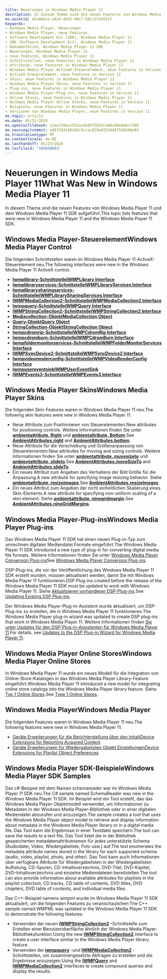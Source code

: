 ```yaml
---
title: Neuerungen in Windows Media Player 11
description: In diesem Thema sind die neuen Features von Windows Media Player 11 und dem Windows Media Player 11 SDK aufgeführt.
ms.assetid: d2a6b6ce-a924-4b55-9dc7-68cc57e5651f
keywords:
- Windows Media Player, Neuerungen
- Windows Media Player, neue Features
- Software Development Kit (SDK), Windows Media Player 11
- SDK (Software Development Kit), Windows Media Player 11
- Dokumentation, Windows Media Player 11 SDK
- Neuerungen, Windows Media Player 11
- neue Features, Windows Media Player 11
- Schnittstellen, neue Features in Windows Media Player 11
- Attribute, neue Features in Windows Media Player 11
- Windows Media Player ActiveX-Steuerelement, neue Features in Version 11
- ActiveX-Steuerelement, neue Features in Version 11
- Skins, neue Features in Windows Media Player 11
- Windows Media Player Skins, neue Features in Version 11
- Plug-ins, neue Features in Windows Media Player 11
- Windows Media Player-Plug-ins, neue Features in Version 11
- Online Stores, neue Features in Windows Media Player 11
- Windows Media Player Online Stores, neue Features in Version 11
- Beispiele, neue Features in Windows Media Player 11
- Versionen von Windows Media Player, neue Features in Version 11
ms.topic: article
ms.date: 05/31/2018
ms.openlocfilehash: 12aa728aa1552ac0e65f5825cad62d8e9e0c7300
ms.sourcegitcommit: ad672d3a10192c5ccac619ad2524407109266e93
ms.translationtype: MT
ms.contentlocale: de-DE
ms.lasthandoff: 05/25/2020
ms.locfileid: "104038683"
---
```

# <a name="what-was-new-in-windows-media-player-11"></a><span data-ttu-id="9a48f-122">Neuerungen in Windows Media Player 11</span><span class="sxs-lookup"><span data-stu-id="9a48f-122">What Was New in Windows Media Player 11</span></span>

<span data-ttu-id="9a48f-123">In diesem Thema sind die neuen Features von Windows Media Player 11 und dem Windows Media Player 11 SDK aufgeführt.</span><span class="sxs-lookup"><span data-stu-id="9a48f-123">This topic lists features that were new in Windows Media Player 11 and the Windows Media Player 11 SDK.</span></span>

## <a name="windows-media-player-control"></a><span data-ttu-id="9a48f-124">Windows Media Player-Steuerelement</span><span class="sxs-lookup"><span data-stu-id="9a48f-124">Windows Media Player Control</span></span>

<span data-ttu-id="9a48f-125">Die folgenden Schnittstellen waren im Windows Media Player 11-ActiveX-Steuerelement neu.</span><span class="sxs-lookup"><span data-stu-id="9a48f-125">The following interfaces were new in the Windows Media Player 11 ActiveX control.</span></span>

-   [<span data-ttu-id="9a48f-126">**Iwmplibrary-Schnittstelle**</span><span class="sxs-lookup"><span data-stu-id="9a48f-126">**IWMPLibrary Interface**</span></span>](/previous-versions/windows/desktop/api/wmp/nn-wmp-iwmplibrary)
-   [<span data-ttu-id="9a48f-127">**Iwmplibraryservices-Schnittstelle**</span><span class="sxs-lookup"><span data-stu-id="9a48f-127">**IWMPLibraryServices Interface**</span></span>](/previous-versions/windows/desktop/api/wmp/nn-wmp-iwmplibraryservices)
-   [<span data-ttu-id="9a48f-128">**Iwmplibrarysharingservices-Schnittstelle**</span><span class="sxs-lookup"><span data-stu-id="9a48f-128">**IWMPLibrarySharingServices Interface**</span></span>](/previous-versions/windows/desktop/api/wmp/nn-wmp-iwmplibrarysharingservices)
-   [<span data-ttu-id="9a48f-129">**IWMPMediaCollection2-Schnittstelle**</span><span class="sxs-lookup"><span data-stu-id="9a48f-129">**IWMPMediaCollection2 Interface**</span></span>](/previous-versions/windows/desktop/api/wmp/nn-wmp-iwmpmediacollection2)
-   [<span data-ttu-id="9a48f-130">**Iwmpquery-Schnittstelle**</span><span class="sxs-lookup"><span data-stu-id="9a48f-130">**IWMPQuery Interface**</span></span>](/previous-versions/windows/desktop/api/wmp/nn-wmp-iwmpquery)
-   [<span data-ttu-id="9a48f-131">**IWMPStringCollection2-Schnittstelle**</span><span class="sxs-lookup"><span data-stu-id="9a48f-131">**IWMPStringCollection2 Interface**</span></span>](/previous-versions/windows/desktop/api/wmp/nn-wmp-iwmpstringcollection2)
-   [<span data-ttu-id="9a48f-132">**Mediacollection-Objekt**</span><span class="sxs-lookup"><span data-stu-id="9a48f-132">**MediaCollection Object**</span></span>](mediacollection-object.md)
-   [<span data-ttu-id="9a48f-133">**Query-Objekt**</span><span class="sxs-lookup"><span data-stu-id="9a48f-133">**Query Object**</span></span>](query-object.md)
-   [<span data-ttu-id="9a48f-134">**StringCollection-Objekt**</span><span class="sxs-lookup"><span data-stu-id="9a48f-134">**StringCollection Object**</span></span>](stringcollection-object.md)
-   [<span data-ttu-id="9a48f-135">**Iwmpcdromrip-Schnittstelle**</span><span class="sxs-lookup"><span data-stu-id="9a48f-135">**IWMPCdromRip Interface**</span></span>](/previous-versions/windows/desktop/api/wmp/nn-wmp-iwmpcdromrip)
-   [<span data-ttu-id="9a48f-136">**Iwmpcdromburn-Schnittstelle**</span><span class="sxs-lookup"><span data-stu-id="9a48f-136">**IWMPCdromBurn Interface**</span></span>](/previous-versions/windows/desktop/api/wmp/nn-wmp-iwmpcdromburn)
-   [<span data-ttu-id="9a48f-137">**Iwmpfoldermonitorservices-Schnittstelle**</span><span class="sxs-lookup"><span data-stu-id="9a48f-137">**IWMPFolderMonitorServices Interface**</span></span>](/previous-versions/windows/desktop/api/wmp/nn-wmp-iwmpfoldermonitorservices)
-   [<span data-ttu-id="9a48f-138">**IWMPSyncDevice2-Schnittstelle**</span><span class="sxs-lookup"><span data-stu-id="9a48f-138">**IWMPSyncDevice2 Interface**</span></span>](/previous-versions/windows/desktop/api/wmp/nn-wmp-iwmpsyncdevice2)
-   [<span data-ttu-id="9a48f-139">**Iwmpvideorenderconfig-Schnittstelle**</span><span class="sxs-lookup"><span data-stu-id="9a48f-139">**IWMPVideoRenderConfig Interface**</span></span>](/previous-versions/windows/desktop/api/wmprealestate/nn-wmprealestate-iwmpvideorenderconfig)
-   [<span data-ttu-id="9a48f-140">**Iwmpusereventsink**</span><span class="sxs-lookup"><span data-stu-id="9a48f-140">**IWMPUserEventSink**</span></span>](/previous-versions/windows/desktop/api/wmpservices/nn-wmpservices-iwmpusereventsink)
-   [<span data-ttu-id="9a48f-141">**IWMPEvents3-Schnittstelle**</span><span class="sxs-lookup"><span data-stu-id="9a48f-141">**IWMPEvents3 Interface**</span></span>](/previous-versions/windows/desktop/api/wmp/nn-wmp-iwmpevents3)

## <a name="windows-media-player-skins"></a><span data-ttu-id="9a48f-142">Windows Media Player Skins</span><span class="sxs-lookup"><span data-stu-id="9a48f-142">Windows Media Player Skins</span></span>

<span data-ttu-id="9a48f-143">Die folgenden Skin-Features waren in Windows Media Player 11 neu.</span><span class="sxs-lookup"><span data-stu-id="9a48f-143">The following skin features were new in Windows Media Player 11.</span></span>

-   <span data-ttu-id="9a48f-144">Neue Attribute zum Positionieren von Steuerelementen.</span><span class="sxs-lookup"><span data-stu-id="9a48f-144">New attributes for positioning controls.</span></span> <span data-ttu-id="9a48f-145">Weitere Informationen finden Sie unter [**ambientattribute. Right**](ambientattributes-right.md) und [**ambientattribute. Bottom**](ambientattributes-bottom.md).</span><span class="sxs-lookup"><span data-stu-id="9a48f-145">See [**AmbientAttributes.right**](ambientattributes-right.md) and [**AmbientAttributes.bottom**](ambientattributes-bottom.md).</span></span>
-   <span data-ttu-id="9a48f-146">Neue Attribute für die Verschiebung und Größenanpassung von Steuerelementen.</span><span class="sxs-lookup"><span data-stu-id="9a48f-146">New attributes for moving and sizing controls.</span></span> <span data-ttu-id="9a48f-147">Weitere Informationen finden Sie unter [**ambientattribute. muvesizeto**](ambientattributes-movesizeto.md) und [**ambientattribute. slideto**](ambientattributes-slideto.md).</span><span class="sxs-lookup"><span data-stu-id="9a48f-147">See [**AmbientAttributes.moveSizeTo**](ambientattributes-movesizeto.md) and [**AmbientAttributes.slideTo**](ambientattributes-slideto.md).</span></span>
-   <span data-ttu-id="9a48f-148">Ein neues Attribut zum Angeben des Verhaltens der Bild Größe für die Anpassung.</span><span class="sxs-lookup"><span data-stu-id="9a48f-148">A new attribute for specifying image resizing behavior.</span></span> <span data-ttu-id="9a48f-149">Siehe [**ambientattribute. resizeimages**](ambientattributes-resizeimages.md).</span><span class="sxs-lookup"><span data-stu-id="9a48f-149">See [**AmbientAttributes.resizeImages**](ambientattributes-resizeimages.md).</span></span>
-   <span data-ttu-id="9a48f-150">Ein neues Attribut zum Angeben der nicht einheitlichen Skalierung eines Skin-Elements.</span><span class="sxs-lookup"><span data-stu-id="9a48f-150">A new attribute for specifying non-uniform scaling of a skin element.</span></span> <span data-ttu-id="9a48f-151">Siehe [**ambientattribute. ninegridmargin**](ambientattributes-ninegridmargins.md).</span><span class="sxs-lookup"><span data-stu-id="9a48f-151">See [**AmbientAttributes.nineGridMargins**](ambientattributes-ninegridmargins.md).</span></span>

## <a name="windows-media-player-plug-ins"></a><span data-ttu-id="9a48f-152">Windows Media Player-Plug-ins</span><span class="sxs-lookup"><span data-stu-id="9a48f-152">Windows Media Player Plug-ins</span></span>

<span data-ttu-id="9a48f-153">Das Windows Media Player 11 SDK hat einen neuen Plug-in-Typ zum umrechnen digitaler Mediendatei Formate eingeführt.</span><span class="sxs-lookup"><span data-stu-id="9a48f-153">The Windows Media Player 11 SDK introduced a new type of plug-in for converting digital media file formats.</span></span> <span data-ttu-id="9a48f-154">Weitere Informationen finden Sie unter [Windows Media Player Conversion Plug-ins](windows-media-player-conversion-plug-ins.md)</span><span class="sxs-lookup"><span data-stu-id="9a48f-154">See [Windows Media Player Conversion Plug-ins](windows-media-player-conversion-plug-ins.md).</span></span>

<span data-ttu-id="9a48f-155">DSP-Plug-ins, die vor der Veröffentlichung des Windows Media Player 11 SDK erstellt wurden, müssen aktualisiert werden, damit Sie mit Windows Media Player 11 funktionieren.</span><span class="sxs-lookup"><span data-stu-id="9a48f-155">DSP Plug-ins created before the release of the Windows Media Player 11 SDK must be updated to work with Windows Media Player 11.</span></span> <span data-ttu-id="9a48f-156">Siehe [Aktualisieren vorhandener DSP-Plug-ins](updating-existing-dsp-plug-ins.md).</span><span class="sxs-lookup"><span data-stu-id="9a48f-156">See [Updating Existing DSP Plug-ins](updating-existing-dsp-plug-ins.md).</span></span>

<span data-ttu-id="9a48f-157">Der Windows Media Player-Plug-in-Assistent wurde aktualisiert, um DSP-Plug-ins zu erstellen, die in Windows Media Player 11 funktionieren.</span><span class="sxs-lookup"><span data-stu-id="9a48f-157">The Windows Media Player plug-in wizard was updated to create DSP plug-ins that work in Windows Media Player 11.</span></span> <span data-ttu-id="9a48f-158">Weitere Informationen finden [Sie unter Updates für den DSP-Plug-in-Assistenten für Windows Media Player 11](updates-to-the-dsp-plug-in-wizard-for-windows-media-player-11.md).</span><span class="sxs-lookup"><span data-stu-id="9a48f-158">For details, see [Updates to the DSP Plug-in Wizard for Windows Media Player 11](updates-to-the-dsp-plug-in-wizard-for-windows-media-player-11.md).</span></span>

## <a name="windows-media-player-online-stores"></a><span data-ttu-id="9a48f-159">Windows Media Player Online Stores</span><span class="sxs-lookup"><span data-stu-id="9a48f-159">Windows Media Player Online Stores</span></span>

<span data-ttu-id="9a48f-160">In Windows Media Player 11 wurde ein neues Modell für die Integration von Online-Store-Katalogen in das Windows Media Player Library-Feature eingeführt.</span><span class="sxs-lookup"><span data-stu-id="9a48f-160">Windows Media Player 11 introduced a new model for integrating online store catalogs into the Windows Media Player library feature.</span></span> <span data-ttu-id="9a48f-161">Siehe [Typ 1 Online Stores](type-1-online-stores.md).</span><span class="sxs-lookup"><span data-stu-id="9a48f-161">See [Type 1 Online Stores](type-1-online-stores.md).</span></span>

## <a name="windows-media-player"></a><span data-ttu-id="9a48f-162">Windows Media Player</span><span class="sxs-lookup"><span data-stu-id="9a48f-162">Windows Media Player</span></span>

<span data-ttu-id="9a48f-163">Die folgenden Features waren in Windows Media Player 11 neu.</span><span class="sxs-lookup"><span data-stu-id="9a48f-163">The following features were new in Windows Media Player 11.</span></span>

-   [<span data-ttu-id="9a48f-164">Geräte Erweiterungen für die Berichterstellung über den Inhalt</span><span class="sxs-lookup"><span data-stu-id="9a48f-164">Device Extensions for Reporting Acquired Content</span></span>](device-extensions-for-reporting-acquired-content.md)
-   [<span data-ttu-id="9a48f-165">Geräte Erweiterungen für Wiedergabelisten Objekt Einstellungen</span><span class="sxs-lookup"><span data-stu-id="9a48f-165">Device Extensions for Playlist Object Preferences</span></span>](device-extensions-for-playlist-object-preferences.md)

## <a name="windows-media-player-sdk-samples"></a><span data-ttu-id="9a48f-166">Windows Media Player SDK-Beispiele</span><span class="sxs-lookup"><span data-stu-id="9a48f-166">Windows Media Player SDK Samples</span></span>

<span data-ttu-id="9a48f-167">Das c#-Beispiel mit dem Namen schemareader war im Windows Media Player 11 SDK neu.</span><span class="sxs-lookup"><span data-stu-id="9a48f-167">The C# sample named SchemaReader was new in the Windows Media Player 11 SDK.</span></span> <span data-ttu-id="9a48f-168">Im Beispiel wird ein Tool erstellt, das das Windows Media Player-Objektmodell verwendet, um Informationen zu Metadaten in der Windows Media Player-Bibliothek oder in einer digitalen Mediendatei abzurufen und anzuzeigen.</span><span class="sxs-lookup"><span data-stu-id="9a48f-168">The sample creates a tool that uses the Windows Media Player object model to retrieve and display information about metadata in the Windows Media Player library or in a digital media file.</span></span> <span data-ttu-id="9a48f-169">Das Tool kann die Ergebnisse in einer Textdatei speichern.</span><span class="sxs-lookup"><span data-stu-id="9a48f-169">The tool can save the results to a text file.</span></span> <span data-ttu-id="9a48f-170">Das Tool listet die in der Bibliothek gespeicherten metadatenattributnamen für jedes unterstützte Schema (Audiodatei, Video, Wiedergabeliste, Foto usw.) auf.</span><span class="sxs-lookup"><span data-stu-id="9a48f-170">The tool enumerates the metadata attribute names stored in the library for each supported schema (audio, video, playlist, photo, and other).</span></span> <span data-ttu-id="9a48f-171">Das Tool kann auch Informationen über verfügbare Attribute für Wiedergabelisten in der Wiedergabelisten Auflistung, CD-Spuren, CD-Inhaltsverzeichnis, DVD-Titel, DVD-Kapitel, DVD-Inhaltsverzeichnis und einzelne Mediendateien bereitstellen.</span><span class="sxs-lookup"><span data-stu-id="9a48f-171">The tool can also provide information about available attributes for playlists in the playlist collection, CD tracks, CD table of contents, DVD titles, DVD chapters, DVD table of contents, and individual media files.</span></span>

<span data-ttu-id="9a48f-172">Das C++-Beispiel namens wmpml wurde im Windows Media Player 11 SDK aktualisiert, um die folgenden Features zu veranschaulichen:</span><span class="sxs-lookup"><span data-stu-id="9a48f-172">The C++ sample named WMPML was updated in the Windows Media Player 11 SDK to demonstrate the following features:</span></span>

-   <span data-ttu-id="9a48f-173">Verwenden der neuen [**IWMPStringCollection2**](/previous-versions/windows/desktop/api/wmp/nn-wmp-iwmpstringcollection2) -Schnittstelle zum Erstellen einer Benutzeroberfläche ähnlich der Windows Media Player-Bibliotheksfunktion.</span><span class="sxs-lookup"><span data-stu-id="9a48f-173">Using the new [**IWMPStringCollection2**](/previous-versions/windows/desktop/api/wmp/nn-wmp-iwmpstringcollection2) interface to create a user interface similar to the Windows Media Player library feature.</span></span>
-   <span data-ttu-id="9a48f-174">Verwenden der [**iwmpquery**](/previous-versions/windows/desktop/api/wmp/nn-wmp-iwmpquery) -und [**IWMPMediaCollection2**](/previous-versions/windows/desktop/api/wmp/nn-wmp-iwmpmediacollection2) -Schnittstellen, um zusammengesetzte Abfragen zu erstellen und die Ergebnisse anzuzeigen.</span><span class="sxs-lookup"><span data-stu-id="9a48f-174">Using the [**IWMPQuery**](/previous-versions/windows/desktop/api/wmp/nn-wmp-iwmpquery) and [**IWMPMediaCollection2**](/previous-versions/windows/desktop/api/wmp/nn-wmp-iwmpmediacollection2) interfaces to create compound queries and display the results.</span></span>

 

 




